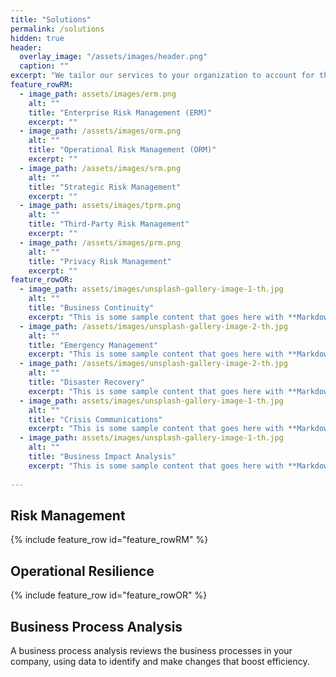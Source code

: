 ```yaml
---
title: "Solutions"
permalink: /solutions
hidden: true
header:
  overlay_image: "/assets/images/header.png"
  caption: ""
excerpt: "We tailor our services to your organization to account for the unique factors that create value for you."
feature_rowRM:
  - image_path: assets/images/erm.png
    alt: ""
    title: "Enterprise Risk Management (ERM)"
    excerpt: ""
  - image_path: /assets/images/orm.png
    alt: ""
    title: "Operational Risk Management (ORM)"
    excerpt: ""
  - image_path: /assets/images/srm.png
    alt: ""
    title: "Strategic Risk Management"
    excerpt: ""
  - image_path: assets/images/tprm.png
    alt: ""
    title: "Third-Party Risk Management"
    excerpt: ""
  - image_path: /assets/images/prm.png
    alt: ""
    title: "Privacy Risk Management"
    excerpt: ""
feature_rowOR:
  - image_path: assets/images/unsplash-gallery-image-1-th.jpg
    alt: ""
    title: "Business Continuity"
    excerpt: "This is some sample content that goes here with **Markdown** formatting."
  - image_path: /assets/images/unsplash-gallery-image-2-th.jpg
    alt: ""
    title: "Emergency Management"
    excerpt: "This is some sample content that goes here with **Markdown** formatting."
  - image_path: /assets/images/unsplash-gallery-image-2-th.jpg
    alt: ""
    title: "Disaster Recovery"
    excerpt: "This is some sample content that goes here with **Markdown** formatting."
  - image_path: assets/images/unsplash-gallery-image-1-th.jpg
    alt: ""
    title: "Crisis Communications"
    excerpt: "This is some sample content that goes here with **Markdown** formatting."
  - image_path: assets/images/unsplash-gallery-image-1-th.jpg
    alt: ""
    title: "Business Impact Analysis"
    excerpt: "This is some sample content that goes here with **Markdown** formatting."
  
---
```


## Risk Management

{% include feature_row id="feature_rowRM" %}

## Operational Resilience

{% include feature_row id="feature_rowOR" %}

## Business Process Analysis

A business process analysis reviews the business processes in your company, using data to identify and make changes that boost efficiency.

